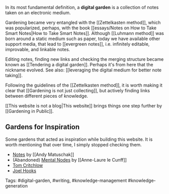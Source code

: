 In its most fundamental definition, a **digital garden** is a collection of notes taken on an electronic medium. 

Gardening became very entangled with the [[Zettelkasten method]], which was popularized, perhaps, with the book [[essays/Notes on How to Take Smart Notes|How to Take Smart Notes]]. Although [[Luhmann method]] was born around a static medium such as paper, today we have available other support media, that lead to [[evergreen notes]], i.e. infinitely editable, improvable, and linkable notes. 

Editing notes, finding new links and checking the merging structure became known as [[Tendering a digital garden]]. Perhaps it's from here that the nickname evolved. See also: [[leveraging the digital medium for better note taking]]. 

Following the guidelines of the [[Zettelkasten method]], it is worth making it clear that [[Gardening is not just collecting]], but actively finding links between different pieces of knowledge. 

[[This website is not a blog|This website]] brings things one step further by [[Gardening in Public]]. 

## Gardens for Inspiration
Some gardens that acted as inspiration while building this website. It is worth mentioning that over time, I simply stopped checking them. 

- [Notes](https://notes.andymatuschak.org/About_these_notes) by [[Andy Matuschak]]
- (Abandoned) [Mental Nodes](https://www.mentalnodes.com/) by [[Anne-Laure le Cunff]]
- [Tom Critchlow](https://tomcritchlow.com/)
- [Joel Hooks](https://joelhooks.com/)

Tags: #digital-garden, #writing, #knowledge-management #knowledge-generation